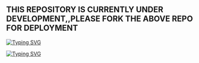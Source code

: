 
## THIS REPOSITORY IS CURRENTLY UNDER DEVELOPMENT,,PLEASE FORK THE ABOVE REPO FOR DEPLOYMENT 

  
[![Typing SVG](https://readme-typing-svg.herokuapp.com?font=Rockstar-ExtraBold&color=blue&lines=𝗙𝗢𝗥𝗞+𝗔𝗡𝗗+𝗦𝗧𝗔𝗥+𝗥𝗘𝗣𝗢)](https://git.io/typing-svg)
 
[![Typing SVG](https://readme-typing-svg.herokuapp.com?font=Rockstar-ExtraBold&color=fuschia&lines=THANK+YOU+FOR+YOUR+PATIENCE;FROM+PRIME+TECH)](https://git.io/typing-svg)
